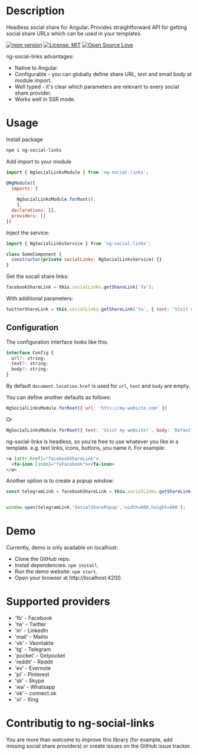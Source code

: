 # Description
Headless social share for Angular. Provides straightforward API for getting social share URLs which can be used in your templates.

[![npm version](https://badge.fury.io/js/ng-social-links.svg)](https://badge.fury.io/js/ng-social-links)
[![License: MIT](https://img.shields.io/badge/License-MIT-green.svg)](https://github.com/aramwram/ng-social-links/blob/master/LICENSE.md)
[![Open Source Love](https://badges.frapsoft.com/os/v2/open-source.svg?v=103)](https://github.com/ellerbrock/open-source-badges/)

ng-social-links advantages:
 * Native to Angular.
 * Configurable - you can globally define share URL, text and email body at module import.
 * Well typed - it's clear which parameters are relevant to every social share provider.
 * Works well in SSR mode.

# Usage
Install package
```sh
npm i ng-social-links
```
Add import to your module
```js
import { NgSocialLinksModule } from 'ng-social-links';

@NgModule({
  imports: [
    ...
    NgSocialLinksModule.forRoot(),
    ],
  declarations: [],
  providers: []
})
```
Inject the service:
```js
import { NgSocialLinksService } from 'ng-social-links';

class SomeComponent {
  constructor(private socialLinks: NgSocialLinksService) {}
}
````
Get the socail share links:
```js
facebookShareLink = this.socialLinks.getShareLink('fa');
```
With additional parameters:
```js
twitterShareLink = this.socialLinks.getShareLink('tw', { text: 'Visit my website!' });
```

## Configuration
The configuration interface looks like this:
```js
interface Config {
  url?: string;
  text?: string;
  body?: string;
}
```
By default `document.location.href` is used for `url`, `text` and `body` are empty.

You can define another defaults as follows:
```js
NgSocialLinksModule.forRoot({ url: 'htts://my-website.com' })
```
Or
```js
NgSocialLinksModule.forRoot({ text: 'Visit my website!', body: 'Default email body...' })
```

ng-social-links is headless, so you're free to use whatever you like in a template. e.g. text links, icons, buttons, you name it. For example:
```html
<a [attr.href]="facebookShareLink">
  <fa-icon [icon]="faFacebook"></fa-icon>
</a>
```
Another option is to create a popup window:
```js
const telegramLink = facebookShareLink = this.socialLinks.getShareLink('tg');


window.open(telegramLink,'SocialSharePopup','width=600,height=600');
```

# Demo
Currently, demo is only available on localhost:
 * Clone the GitHub repo.
 * Install dependencies: `npm install`.
 * Run the demo website: `npm start`.
 * Open your browser at http://localhost:4200.

# Supported providers
* 'fb' - Facebook
* 'tw' - Twitter
* 'in' - LinkedIn
* 'mail' - Mailto
* 'vk' - Vkontakte
* 'tg' - Telegram
* 'pocket' - Getpocket
* 'reddit' - Reddit
* 'ev' - Evernote
* 'pi' - Pinterest
* 'sk' - Skype
* 'wa' - Whatsapp
* 'ok' - connect.ok
* 'xi' - Xing

# Contributig to ng-social-links
You are more than welcome to improve this library (for example, add missing social share providers) or create issues on the GitHub issue tracker.
